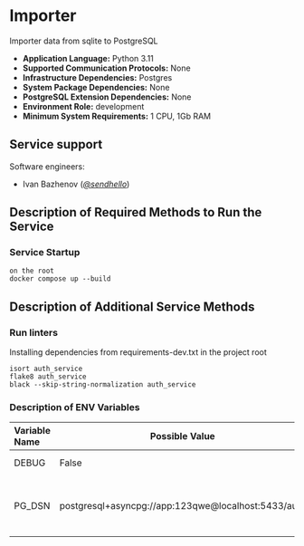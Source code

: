 # Importer

Importer data from sqlite to PostgreSQL

* **Application Language:** Python 3.11
* **Supported Communication Protocols:** None
* **Infrastructure Dependencies:** Postgres
* **System Package Dependencies:** None
* **PostgreSQL Extension Dependencies:** None
* **Environment Role:** development
* **Minimum System Requirements:** 1 CPU, 1Gb RAM

## Service support

Software engineers:

* Ivan Bazhenov (*[@sendhello](https://github.com/sendhello)*)

## Description of Required Methods to Run the Service

### Service Startup
```commandline
on the root
docker compose up --build
```

## Description of Additional Service Methods

### Run linters
Installing dependencies from requirements-dev.txt in the project root

```commandline
isort auth_service
flake8 auth_service
black --skip-string-normalization auth_service
```

### Description of ENV Variables

| Variable Name            | Possible Value                                      | Description                                                             |
|:-------------------------|-----------------------------------------------------|:------------------------------------------------------------------------|
| DEBUG                    | False                                               | Debug mode                                                              |
| PG_DSN                   | postgresql+asyncpg://app:123qwe@localhost:5433/auth | PostgreSQL database DSN (Data Source Name)                              |
